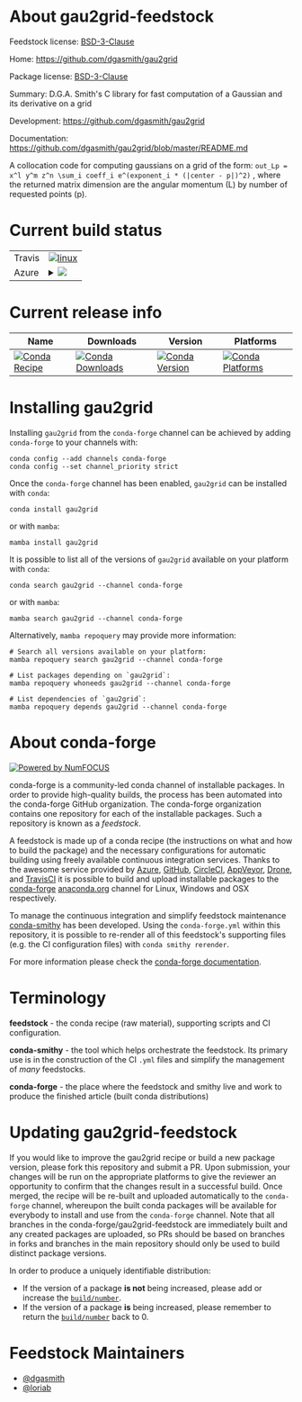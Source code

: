 About gau2grid-feedstock
========================

Feedstock license: [BSD-3-Clause](https://github.com/conda-forge/gau2grid-feedstock/blob/main/LICENSE.txt)

Home: https://github.com/dgasmith/gau2grid

Package license: [BSD-3-Clause](https://opensource.org/licenses/BSD-3-Clause)

Summary: D.G.A. Smith's C library for fast computation of a Gaussian and its derivative on a grid

Development: https://github.com/dgasmith/gau2grid

Documentation: https://github.com/dgasmith/gau2grid/blob/master/README.md

A collocation code for computing gaussians on a grid of the form: ``` out_Lp = x^l y^m z^n \sum_i coeff_i e^(exponent_i * (|center - p|)^2) ``` , where the returned matrix dimension are the angular momentum (L) by number of requested points (p).


Current build status
====================


<table><tr>
    <td>Travis</td>
    <td>
      <a href="https://app.travis-ci.com/conda-forge/gau2grid-feedstock">
        <img alt="linux" src="https://img.shields.io/travis/com/conda-forge/gau2grid-feedstock/main.svg?label=Linux">
      </a>
    </td>
  </tr>
    
  <tr>
    <td>Azure</td>
    <td>
      <details>
        <summary>
          <a href="https://dev.azure.com/conda-forge/feedstock-builds/_build/latest?definitionId=11610&branchName=main">
            <img src="https://dev.azure.com/conda-forge/feedstock-builds/_apis/build/status/gau2grid-feedstock?branchName=main">
          </a>
        </summary>
        <table>
          <thead><tr><th>Variant</th><th>Status</th></tr></thead>
          <tbody><tr>
              <td>linux_64</td>
              <td>
                <a href="https://dev.azure.com/conda-forge/feedstock-builds/_build/latest?definitionId=11610&branchName=main">
                  <img src="https://dev.azure.com/conda-forge/feedstock-builds/_apis/build/status/gau2grid-feedstock?branchName=main&jobName=linux&configuration=linux%20linux_64_" alt="variant">
                </a>
              </td>
            </tr><tr>
              <td>linux_aarch64</td>
              <td>
                <a href="https://dev.azure.com/conda-forge/feedstock-builds/_build/latest?definitionId=11610&branchName=main">
                  <img src="https://dev.azure.com/conda-forge/feedstock-builds/_apis/build/status/gau2grid-feedstock?branchName=main&jobName=linux&configuration=linux%20linux_aarch64_" alt="variant">
                </a>
              </td>
            </tr><tr>
              <td>linux_ppc64le</td>
              <td>
                <a href="https://dev.azure.com/conda-forge/feedstock-builds/_build/latest?definitionId=11610&branchName=main">
                  <img src="https://dev.azure.com/conda-forge/feedstock-builds/_apis/build/status/gau2grid-feedstock?branchName=main&jobName=linux&configuration=linux%20linux_ppc64le_" alt="variant">
                </a>
              </td>
            </tr><tr>
              <td>osx_64</td>
              <td>
                <a href="https://dev.azure.com/conda-forge/feedstock-builds/_build/latest?definitionId=11610&branchName=main">
                  <img src="https://dev.azure.com/conda-forge/feedstock-builds/_apis/build/status/gau2grid-feedstock?branchName=main&jobName=osx&configuration=osx%20osx_64_" alt="variant">
                </a>
              </td>
            </tr><tr>
              <td>osx_arm64</td>
              <td>
                <a href="https://dev.azure.com/conda-forge/feedstock-builds/_build/latest?definitionId=11610&branchName=main">
                  <img src="https://dev.azure.com/conda-forge/feedstock-builds/_apis/build/status/gau2grid-feedstock?branchName=main&jobName=osx&configuration=osx%20osx_arm64_" alt="variant">
                </a>
              </td>
            </tr><tr>
              <td>win_64</td>
              <td>
                <a href="https://dev.azure.com/conda-forge/feedstock-builds/_build/latest?definitionId=11610&branchName=main">
                  <img src="https://dev.azure.com/conda-forge/feedstock-builds/_apis/build/status/gau2grid-feedstock?branchName=main&jobName=win&configuration=win%20win_64_" alt="variant">
                </a>
              </td>
            </tr>
          </tbody>
        </table>
      </details>
    </td>
  </tr>
</table>

Current release info
====================

| Name | Downloads | Version | Platforms |
| --- | --- | --- | --- |
| [![Conda Recipe](https://img.shields.io/badge/recipe-gau2grid-green.svg)](https://anaconda.org/conda-forge/gau2grid) | [![Conda Downloads](https://img.shields.io/conda/dn/conda-forge/gau2grid.svg)](https://anaconda.org/conda-forge/gau2grid) | [![Conda Version](https://img.shields.io/conda/vn/conda-forge/gau2grid.svg)](https://anaconda.org/conda-forge/gau2grid) | [![Conda Platforms](https://img.shields.io/conda/pn/conda-forge/gau2grid.svg)](https://anaconda.org/conda-forge/gau2grid) |

Installing gau2grid
===================

Installing `gau2grid` from the `conda-forge` channel can be achieved by adding `conda-forge` to your channels with:

```
conda config --add channels conda-forge
conda config --set channel_priority strict
```

Once the `conda-forge` channel has been enabled, `gau2grid` can be installed with `conda`:

```
conda install gau2grid
```

or with `mamba`:

```
mamba install gau2grid
```

It is possible to list all of the versions of `gau2grid` available on your platform with `conda`:

```
conda search gau2grid --channel conda-forge
```

or with `mamba`:

```
mamba search gau2grid --channel conda-forge
```

Alternatively, `mamba repoquery` may provide more information:

```
# Search all versions available on your platform:
mamba repoquery search gau2grid --channel conda-forge

# List packages depending on `gau2grid`:
mamba repoquery whoneeds gau2grid --channel conda-forge

# List dependencies of `gau2grid`:
mamba repoquery depends gau2grid --channel conda-forge
```


About conda-forge
=================

[![Powered by
NumFOCUS](https://img.shields.io/badge/powered%20by-NumFOCUS-orange.svg?style=flat&colorA=E1523D&colorB=007D8A)](https://numfocus.org)

conda-forge is a community-led conda channel of installable packages.
In order to provide high-quality builds, the process has been automated into the
conda-forge GitHub organization. The conda-forge organization contains one repository
for each of the installable packages. Such a repository is known as a *feedstock*.

A feedstock is made up of a conda recipe (the instructions on what and how to build
the package) and the necessary configurations for automatic building using freely
available continuous integration services. Thanks to the awesome service provided by
[Azure](https://azure.microsoft.com/en-us/services/devops/), [GitHub](https://github.com/),
[CircleCI](https://circleci.com/), [AppVeyor](https://www.appveyor.com/),
[Drone](https://cloud.drone.io/welcome), and [TravisCI](https://travis-ci.com/)
it is possible to build and upload installable packages to the
[conda-forge](https://anaconda.org/conda-forge) [anaconda.org](https://anaconda.org/)
channel for Linux, Windows and OSX respectively.

To manage the continuous integration and simplify feedstock maintenance
[conda-smithy](https://github.com/conda-forge/conda-smithy) has been developed.
Using the ``conda-forge.yml`` within this repository, it is possible to re-render all of
this feedstock's supporting files (e.g. the CI configuration files) with ``conda smithy rerender``.

For more information please check the [conda-forge documentation](https://conda-forge.org/docs/).

Terminology
===========

**feedstock** - the conda recipe (raw material), supporting scripts and CI configuration.

**conda-smithy** - the tool which helps orchestrate the feedstock.
                   Its primary use is in the construction of the CI ``.yml`` files
                   and simplify the management of *many* feedstocks.

**conda-forge** - the place where the feedstock and smithy live and work to
                  produce the finished article (built conda distributions)


Updating gau2grid-feedstock
===========================

If you would like to improve the gau2grid recipe or build a new
package version, please fork this repository and submit a PR. Upon submission,
your changes will be run on the appropriate platforms to give the reviewer an
opportunity to confirm that the changes result in a successful build. Once
merged, the recipe will be re-built and uploaded automatically to the
`conda-forge` channel, whereupon the built conda packages will be available for
everybody to install and use from the `conda-forge` channel.
Note that all branches in the conda-forge/gau2grid-feedstock are
immediately built and any created packages are uploaded, so PRs should be based
on branches in forks and branches in the main repository should only be used to
build distinct package versions.

In order to produce a uniquely identifiable distribution:
 * If the version of a package **is not** being increased, please add or increase
   the [``build/number``](https://docs.conda.io/projects/conda-build/en/latest/resources/define-metadata.html#build-number-and-string).
 * If the version of a package **is** being increased, please remember to return
   the [``build/number``](https://docs.conda.io/projects/conda-build/en/latest/resources/define-metadata.html#build-number-and-string)
   back to 0.

Feedstock Maintainers
=====================

* [@dgasmith](https://github.com/dgasmith/)
* [@loriab](https://github.com/loriab/)

